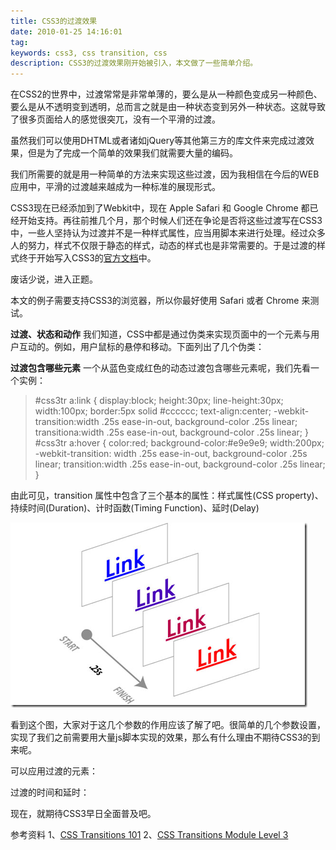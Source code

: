 ```yaml
---
title: CSS3的过渡效果
date: 2010-01-25 14:16:01
tag: 
keywords: css3, css transition, css
description: CSS3的过渡效果刚开始被引入，本文做了一些简单介绍。
---
```


在CSS2的世界中，过渡常常是非常单薄的，要么是从一种颜色变成另一种颜色、要么是从不透明变到透明，总而言之就是由一种状态变到另外一种状态。这就导致了很多页面给人的感觉很突兀，没有一个平滑的过渡。

虽然我们可以使用DHTML或者诸如jQuery等其他第三方的库文件来完成过渡效果，但是为了完成一个简单的效果我们就需要大量的编码。

我们所需要的就是用一种简单的方法来实现这些过渡，因为我相信在今后的WEB应用中，平滑的过渡越来越成为一种标准的展现形式。

CSS3现在已经添加到了Webkit中，现在 Apple Safari 和 Google Chrome 都已经开始支持。再往前推几个月，那个时候人们还在争论是否将这些过渡写在CSS3中，一些人坚持认为过渡并不是一种样式属性，应当用脚本来进行处理。经过众多人的努力，样式不仅限于静态的样式，动态的样式也是非常需要的。于是过渡的样式终于开始写入CSS3的[官方文档](http://www.w3.org/TR/css3-transitions/)中。

废话少说，进入正题。

本文的例子需要支持CSS3的浏览器，所以你最好使用 Safari 或者 Chrome 来测试。

**过渡、状态和动作**
我们知道，CSS中都是通过伪类来实现页面中的一个元素与用户互动的。例如，用户鼠标的悬停和移动。下面列出了几个伪类：


**过渡包含哪些元素**
一个从蓝色变成红色的动态过渡包含哪些元素呢，我们先看一个实例：
> #css3tr a:link {
display:block;
height:30px;
line-height:30px;
width:100px;
border:5px solid #cccccc;
text-align:center;
-webkit-transition:width .25s ease-in-out, background-color .25s linear;
transitiona:width .25s ease-in-out, background-color .25s linear;
}
#css3tr a:hover {
color:red;
background-color:#e9e9e9;
width:200px;
-webkit-transition: width .25s ease-in-out, background-color .25s linear;
transition:width .25s ease-in-out, background-color .25s linear;
}

由此可见，transition 属性中包含了三个基本的属性：样式属性(CSS property)、持续时间(Duration)、计时函数(Timing Function)、延时(Delay)

![](./20100125-css3-transition/image_thumb.png)

看到这个图，大家对于这几个参数的作用应该了解了吧。很简单的几个参数设置，实现了我们之前需要用大量js脚本实现的效果，那么有什么理由不期待CSS3的到来呢。

可以应用过渡的元素：

过渡的时间和延时：

现在，就期待CSS3早日全面普及吧。

参考资料
1、[CSS Transitions 101](http://www.webdesignerdepot.com/2010/01/css-transitions-101/)
2、[CSS Transitions Module Level 3](http://www.w3.org/TR/css3-transitions/)












